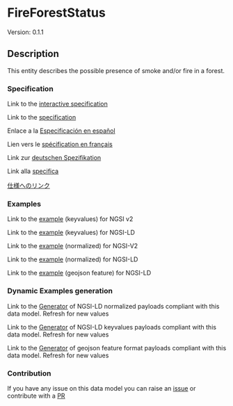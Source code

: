 # FireForestStatus
Version: 0.1.1

## Description 

This entity describes the possible presence of smoke and/or fire in a forest.
### Specification

Link to the [interactive specification](https://swagger.lab.fiware.org/?url=https://smart-data-models.github.io/dataModel.Forestry/FireForestStatus/swagger.yaml)

Link to the [specification](https://github.com/smart-data-models/dataModel.Forestry/blob/master/FireForestStatus/doc/spec.md)

Enlace a la [Especificación en español](https://github.com/smart-data-models/dataModel.Forestry/blob/master/FireForestStatus/doc/spec_ES.md)

Lien vers le [spécification en français](https://github.com/smart-data-models/dataModel.Forestry/blob/master/FireForestStatus/doc/spec_FR.md)

Link zur [deutschen Spezifikation](https://github.com/smart-data-models/dataModel.Forestry/blob/master/FireForestStatus/doc/spec_DE.md)

Link alla [specifica](https://github.com/smart-data-models/dataModel.Forestry/blob/master/FireForestStatus/doc/spec_IT.md)

[仕様へのリンク](https://github.com/smart-data-models/dataModel.Forestry/blob/master/FireForestStatus/doc/spec_JA.md)
### Examples

Link to the [example](https://smart-data-models.github.io/dataModel.Forestry/FireForestStatus/examples/example.json) (keyvalues) for NGSI v2

Link to the [example](https://smart-data-models.github.io/dataModel.Forestry/FireForestStatus/examples/example.jsonld) (keyvalues) for NGSI-LD

Link to the [example](https://smart-data-models.github.io/dataModel.Forestry/FireForestStatus/examples/example-normalized.json) (normalized) for NGSI-V2

Link to the [example](https://smart-data-models.github.io/dataModel.Forestry/FireForestStatus/examples/example-normalized.jsonld) (normalized) for NGSI-LD

Link to the [example](https://smart-data-models.github.io/dataModel.Forestry/FireForestStatus/examples/example-geojsonfeature.json) (geojson feature) for NGSI-LD
### Dynamic Examples generation

Link to the [Generator](https://smartdatamodels.org/extra/ngsi-ld_generator.php?schemaUrl=https://raw.githubusercontent.com/smart-data-models/dataModel.Forestry/master/FireForestStatus/schema.json&email=info@smartdatamodels.org) of NGSI-LD normalized payloads compliant with this data model. Refresh for new values

Link to the [Generator](https://smartdatamodels.org/extra/ngsi-ld_generator_keyvalues.php?schemaUrl=https://raw.githubusercontent.com/smart-data-models/dataModel.Forestry/master/FireForestStatus/schema.json&email=info@smartdatamodels.org) of NGSI-LD keyvalues payloads compliant with this data model. Refresh for new values

Link to the [Generator](https://smartdatamodels.org/extra/geojson_features_generator.php?schemaUrl=https://raw.githubusercontent.com/smart-data-models/dataModel.Forestry/master/FireForestStatus/schema.json&email=info@smartdatamodels.org) of geojson feature format payloads compliant with this data model. Refresh for new values
### Contribution

 If you have any issue on this data model you can raise an [issue](https://github.com/smart-data-models/dataModel.Forestry/issues)  or contribute with a [PR](https://github.com/smart-data-models/dataModel.Forestry/pulls)